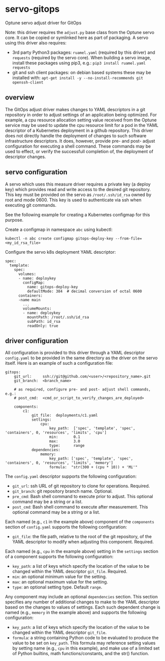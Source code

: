 # servo-gitops
Optune servo adjust driver for GitOps

Note: this driver requires the `adjust.py` base class from the Optune servo core. It can be copied or symlinked here as part of packaging.  A servo using this driver also requires:

* 3rd party Python3 packages:  `ruamel.yaml` (required by this driver) and `requests` (required by the servo core).  When building a servo image, install these packages using pip3, e.g.:  `pip3 install ruamel.yaml requests`
* git and ssh client packages:  on debian based systems these may be installed with:  `apt-get install -y --no-install-recommends git openssh-client`

## overview

The GitOps adjust driver makes changes to YAML descriptors in a git repository in order to adjust settings of an application being optimized.  For example, a cpu resource allocation setting value received from the Optune service may be used to update the cpu resource limit for a pod in the YAML descriptor of a Kubernetes deployment in a github repository.  This driver does not directly handle the deployment of changes to such software infrastructure descriptors.  It does, however, provide pre- and post- adjust configuration for executing a shell command.  These commands may be used to effect, or verify the successfull completion of, the deployment of descriptor changes.

## servo configuration

A servo which uses this measure driver requires a private key (a deploy key) which provides read and write access to the desired git repository.  This key must be provided on the servo as `/root/.ssh/id_rsa` owned by root and mode 0600.  This key is used to authenticate via ssh when executing git commands.

See the following example for creating a Kubernetes configmap for this purpose.

Create a configmap in namespace `abc` using kubectl:
```
kubectl -n abc create configmap gitops-deploy-key --from-file=<my_id_rsa_file>
```

Configure the servo k8s deployment YAML descriptor:
```
spec:
  template:
    spec:
      volumes:
      - name: deploykey
        configMap:
          name: gitops-deploy-key
          defaultMode: 384  # decimal conversion of octal 0600
      containers:
      -name main
        ...
        volumeMounts:
        - name: deploykey
          mountPath: /root/.ssh/id_rsa
          subPath: id_rsa
          readOnly: true
```

## driver configuration

All configuration is provided to this driver through a YAML descriptor `config.yaml` to be provided in the same directory as the driver on the servo itself.  Here is an example of such a configuration file:

```
gitops:
    git_url:     ssh://git@github.com/<user>/<repository_name>.git
    git_branch:  <branch_name>

    # as required, configure pre- and post- adjust shell commands, e.g.:
    # post_cmd:  <cmd_or_script_to_verify_changes_are_deployed>

    components:
        c1:
            git_file:  deployments/c1.yaml
            settings:
                cpu:
                    key_path:  ['spec', 'template', 'spec', 'containers', 0, 'resources', 'limits', 'cpu']
                    min:       0.1
                    max:       3.0
                    type:      range
            dependencies:
                memory:
                    key_path: ['spec', 'template', 'spec', 'containers', 0, 'resources', 'limits', 'memory']
                    formula:  "str(300 + (cpu * 10)) + 'Mi'"
```

The `config.yaml` descriptor supports the following configuration:

* `git_url`:  ssh URL of git repository to clone for operations.  Required.
* `git_branch`:  git repository branch name.  Optional.
* `pre_cmd`:  Bash shell command to execute prior to adjust.  This optional command may be a string or a list.
* `post_cmd`:  Bash shell command to execute after measurement.  This optional command may be a string or a list.

Each named (e.g., `c1` in the example above) component of the `components` section of `config.yaml` supports the following configuration:

* `git_file`:  the file path, relative to the root of the git repository, of the YAML descriptor to modify when adjusting this component.  Required.

Each named (e.g., `cpu` in the example above) setting in the `settings` section of a component supports the following configuration:

* `key_path`:  a list of keys which specify the location of the value to be changed within the YAML descriptor `git_file`.  Required.
* `min`:  an optional minimum value for the setting.
* `max`:  an optional maximum value for the setting.
* `type`:  an optional setting type.  Default `range`.

Any component may include an optional `dependencies` section.  This section specifies any number of additional changes to make to the YAML descriptor based on the changes to values of settings.  Each such dependent change is named (e.g., `memory` in the example above) and supports the following configuration:

* `key_path`:  a list of keys which specify the location of the value to be changed within the YAML descriptor `git_file`.
* `formula`:  a string containing Python code to be evaluated to produce the value to be set on `key_path`.  This formula may reference setting values by setting name (e.g., `cpu` in this example), and make use of a limited set of Python builtins, math functions/constants, and the str() function.
